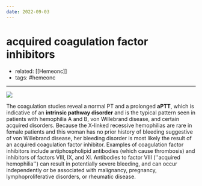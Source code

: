 ```yaml
---
date: 2022-09-03
---
```


# acquired coagulation factor inhibitors

- related: [[Hemeonc]]
- tags: #hemeonc
---

<!-- acquired coagulation factor inhibitor sx, examples -->

![](https://photos.thisispiggy.com/file/wikiFiles/20220903103912.png)

The coagulation studies reveal a normal PT and a prolonged **aPTT**, which  is indicative of an **intrinsic pathway disorder** and is the typical  pattern seen in patients with hemophilia A and B, von Willebrand  disease, and certain acquired disorders. Because the X-linked recessive hemophilias are rare in female patients and this woman has no prior  history of bleeding suggestive of von Willebrand disease, her bleeding  disorder is most likely the result of an acquired coagulation factor  inhibitor. Examples of coagulation factor inhibitors include  antiphospholipid antibodies (which cause thrombosis) and inhibitors of  factors VIII, IX, and XI. Antibodies to factor VIII (''acquired  hemophilia'') can result in potentially severe bleeding, and can occur  independently or be associated with malignancy, pregnancy, lymphoproliferative disorders, or rheumatic disease.
